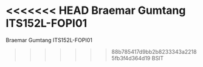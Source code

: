 <<<<<<< HEAD
Braemar Gumtang
ITS152L-FOPI01
=======
Braemar Gumtang
ITS152L-FOPI01
>>>>>>> 88b785417d9bb2b8233343a22185fb3f4d364d19
BSIT